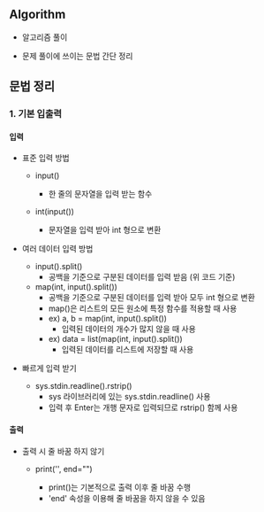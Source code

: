 ## Algorithm
- 알고리즘 풀이


- 문제 풀이에 쓰이는 문법 간단 정리

## 문법 정리

### 1. 기본 입출력

#### 입력
- 표준 입력 방법
  - input()


    - 한 줄의 문자열을 입력 받는 함수
  - int(input())


    - 문자열을 입력 받아 int 형으로 변환


- 여러 데이터 입력 방법
  - input().split()
    - 공백을 기준으로 구분된 데이터를 입력 받음 (위 코드 기준)
  - map(int, input().split())
    - 공백을 기준으로 구분된 데이터를 입력 받아 모두 int 형으로 변환
    - map()은 리스트의 모든 원소에 특정 함수를 적용할 때 사용
    - ex) a, b = map(int, input().split())
      - 입력된 데이터의 개수가 많지 않을 때 사용
    - ex) data = list(map(int, input().split())
      - 입력된 데이터를 리스트에 저장할 때 사용


- 빠르게 입력 받기
  - sys.stdin.readline().rstrip()
    - sys 라이브러리에 있는 sys.stdin.readline() 사용
    - 입력 후 Enter는 개행 문자로 입력되므로 rstrip() 함께 사용

#### 출력
- 출력 시 줄 바꿈 하지 않기
  - print('', end="")


    - print()는 기본적으로 출력 이후 줄 바꿈 수행
    - 'end' 속성을 이용해 줄 바꿈을 하지 않을 수 있음
